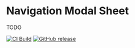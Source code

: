 Navigation Modal Sheet
======================

TODO

[![CI Build](https://img.shields.io/github/actions/workflow/status/hrach/navigation-modal-sheet/build.yml?branch=main)](https://github.com/hrach/navigation-modal-sheet/actions/workflows/build.yml)
[![GitHub release](https://img.shields.io/github/v/release/hrach/navigation-modal-sheet)](https://github.com/hrach/navigation-modal-sheet/releases)
